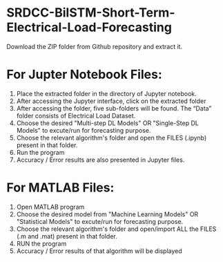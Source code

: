 # SRDCC-BilSTM-Short-Term-Electrical-Load-Forecasting

Download the ZIP folder from Github repository and extract it.
# For Jupter Notebook Files:
1. Place the extracted folder in the directory of Jupyter notebook.
2. After accessing the Jupyter interface, click on the extracted folder
3. After accessing the folder, five sub-folders will be found. The “Data” folder consists of Electrical Load Dataset.
4. Choose the desired "Multi-step DL Models" OR "Single-Step DL Models" to excute/run for forecasting purpose.
5. Choose the relevant algorithm's folder and open the FILES (.ipynb) present in that folder.
6. Run the program
7. Accuracy / Error results are also presented in Jupyter files.

# For MATLAB Files:
1. Open MATLAB program
2. Choose the desired model from "Machine Learning Models" OR "Statistical Models" to excute/run for forecasting purpose.
3. Choose the relevant algorithm's folder and open/import ALL the FILES (.m and .mat) present in that folder.
4. RUN the program
5. Accuracy / Error results of that algorithm will be displayed


